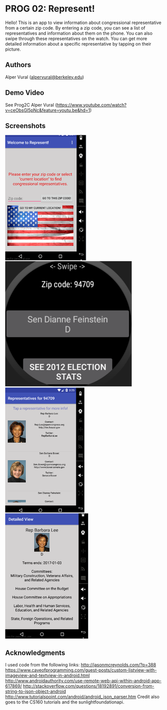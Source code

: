 # PROG 02: Represent!

Hello! This is an app to view information about congressional representative from a certain zip code. 
By entering a zip code, you can see a list of representatives and information about them on the phone.
You can also swipe through these representatives on the watch. You can get more detailed information
about a specific representative by tapping on their picture.

## Authors

Alper Vural ([alpervural@berkeley.edu](mailto:alpervural@berkeley.edu))

## Demo Video

See Prog2C Alper Vural (https://www.youtube.com/watch?v=ceObsGl5pNc&feature=youtu.be&hd=1)

## Screenshots

<img src="screenshots/phone1.png" height="400" alt="Screenshot"/>
<img src="screenshots/watch.png" height="400" alt="Screenshot"/>
<img src="screenshots/phone2.png" height="400" alt="Screenshot"/>
<img src="screenshots/phone3.png" height="400" alt="Screenshot"/>

## Acknowledgments

I used code from the following links:
http://jasonmcreynolds.com/?p=388
https://www.caveofprogramming.com/guest-posts/custom-listview-with-imageview-and-textview-in-android.html
http://www.androidauthority.com/use-remote-web-api-within-android-app-617869/
http://stackoverflow.com/questions/18192891/conversion-from-string-to-json-object-android
http://www.tutorialspoint.com/android/android_json_parser.htm
Credit also goes to the CS160 tutorials and the sunlightfoundationapi.
